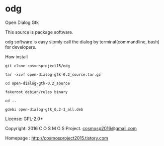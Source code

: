 # odg
Open Dialog Gtk

This source is package software.

odg software is easy sipmly call the dialog by terminal(commandline, bash) for developers.

How install 

    git clone cosmosproject15/odg
    
    tar -xzvf open-dialog-gtk-0.2_source.tar.gz
    
    cd open-dialog-gtk-0.2_source
    
    fakeroot debian/rules binary
    
    cd ..
    
    gdebi open-dialog-gtk_0.2-1_all.deb

License: GPL-2.0+

Copyright: 2016 C O S M O S Project. <cosmosp2016@gmail.com>

Homepage : http://cosmosproject2015.tistory.com
    
